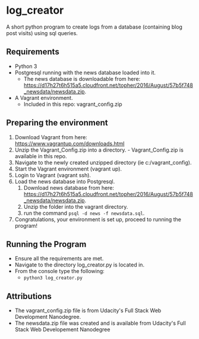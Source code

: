 # log_creator
A short python program to create logs from a database (containing blog post visits) using sql queries.
## Requirements
- Python 3
- Postgresql running with the news database loaded into it.
  - The news database is downloadable from here: https://d17h27t6h515a5.cloudfront.net/topher/2016/August/57b5f748_newsdata/newsdata.zip.
- A Vagrant environment.
  - Included in this repo: vagrant_config.zip

## Preparing the environment
  1. Download Vagrant from here: https://www.vagrantup.com/downloads.html
  2. Unzip the Vagrant_Config.zip into a directory.
    - Vagrant_Config.zip is available in this repo.
  3. Navigate to the newly created unzipped directory (ie c:/vagrant_config).
  4. Start the Vagrant environment (vagrant up).
  5. Login to Vagrant (vagrant ssh).
  6. Load the news database into Postgresql.
      1. Download news database from here: https://d17h27t6h515a5.cloudfront.net/topher/2016/August/57b5f748_newsdata/newsdata.zip.
      2. Unzip the folder into the vagrant directory.
      3. run the command `psql -d news -f newsdata.sql`.
  7. Congratulations, your environment is set up, proceed to running the program!

## Running the Program
- Ensure all the requirements are met.
- Navigate to the directory log_creator.py is located in.
- From the console type the following:
    - `python3 log_creator.py`

## Attributions
- The vagrant_config.zip file is from Udacity's Full Stack Web Development Nanodegree.
- The newsdata.zip file was created and is available from Udacity's Full Stack Web Developement Nanodegree

